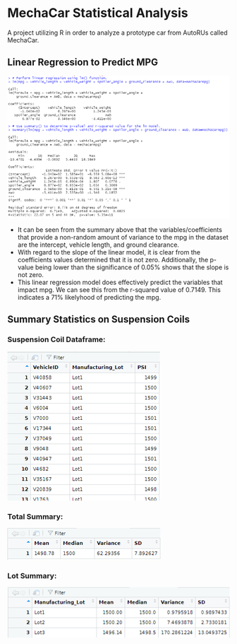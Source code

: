 # MechaCar Statistical Analysis
A project utilizing R in order to analyze a prototype car from AutoRUs called MechaCar.

## Linear Regression to Predict MPG
![Deliverable1LinRegMod&SummaryUpdated](/images/Deliverable1LinRegMod&SummaryUpdated.png "Deliverable1LinRegMod&SummaryUpdated")

- It can be seen from the summary above that the variables/coefficients that provide a non-random amount of variance to the mpg in the dataset are the intercept, vehicle length, and ground clearance. 
- With regard to the slope of the linear model, it is clear from the coefficients values determined that it is not zero. Additionally, the p-value being lower than the significance of 0.05% shows that the slope is not zero.
- This linear regression model does effectively predict the variables that impact mpg. We can see this from the r-squared value of 0.7149. This indicates a 71% likelyhood of predicting the mpg.

## Summary Statistics on Suspension Coils

### Suspension Coil Dataframe:
![SuspensioncoilDataframe](/images/SuspensioncoilDataframe.png "SuspensioncoilDataframe")

### Total Summary:
![SuspensioncoilTotalSummary](/images/SuspensioncoilTotalSummary.png "SuspensioncoilTotalSummary")

### Lot Summary:
![SuspensioncoilLotSummary](/images/SuspensioncoilLotSummary.png "SuspensioncoilLotSummary")
